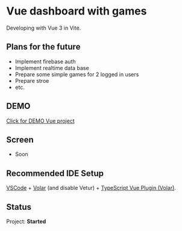 # Vue dashboard with games

Developing with Vue 3 in Vite.

## Plans for the future

-   Implement firebase auth
-   Implement realtime data base
-   Prepare some simple games for 2 logged in users
-   Prepare stroe
-   etc.

## DEMO

[Click for DEMO Vue project](https://markficht.github.io/vue3-table-fake-data/)

## Screen

-   Soon

## Recommended IDE Setup

[VSCode](https://code.visualstudio.com/) + [Volar](https://marketplace.visualstudio.com/items?itemName=Vue.volar) (and disable Vetur) + [TypeScript Vue Plugin (Volar)](https://marketplace.visualstudio.com/items?itemName=Vue.vscode-typescript-vue-plugin).

## Status

Project: <b>Started</b>
